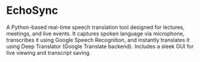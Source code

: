 # EchoSync
A Python-based real-time speech translation tool designed for lectures, meetings, and live events. It captures spoken language via microphone, transcribes it using Google Speech Recognition, and instantly translates it using Deep Translator (Google Translate backend). Includes a sleek GUI for live viewing and transcript saving.
